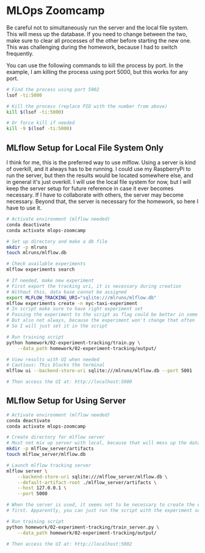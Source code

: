 # MLOps Zoomcamp

Be careful not to simultaneously run the server and the local file system.
This will mess up the database.
If you need to change between the two, make sure to clear all processes of the
other before starting the new one.
This was challenging during the homework, because I had to switch frequently.

You can use the following commands to kill the process by port.
In the example, I am killing the process using port 5000, but this works
for any port.

```bash
# Find the process using port 5002
lsof -ti:5000

# Kill the process (replace PID with the number from above)
kill $(lsof -ti:5000)

# Or force kill if needed
kill -9 $(lsof -ti:5000)
```

## MLflow Setup for Local File System Only

I think for me, this is the preferred way to use mlflow.
Using a server is kind of overkill, and it always has to be running.
I could use my RaspberryPi to run the server, but then the results would be
located somewhere else, and in general it's just overkill.
I will use the local file system for now, but I will keep the server setup
for future reference in case it ever becomes necessary.
If I have to collaborate with others, the server may become necessary.
Beyond that, the server is necessary for the homework, so here I have to use it.

```bash
# Activate environment (mlflow needed)
conda deactivate
conda activate mlops-zoomcamp

# Set up directory and make a db file
mkdir -p mlruns
touch mlruns/mlflow.db

# Check available experiments
mlflow experiments search

# If needed, make new experiment
# First export the tracking uri, it is necessary during creation
# Without this, data base cannot be assigned
export MLFLOW_TRACKING_URI="sqlite:///mlruns/mlflow.db"
mlflow experiments create -n nyc-taxi-experiment
# In script make sure to have right experiment set
# Passing the experiment to the script as flag could be better in some situations
# But also not always, because the experiment won't change that often
# So I will just set it in the script

# Run training script
python homework/02-experiment-tracking/train.py \
    --data_path homework/02-experiment-tracking/output/

# View results with UI when needed
# Cautious: This blocks the terminal
mlflow ui --backend-store-uri sqlite:///mlruns/mlflow.db --port 5001

# Then access the UI at: http://localhost:5000
```

## MLflow Setup for Using Server

```bash
# Activate environment (mlflow needed)
conda deactivate
conda activate mlops-zoomcamp

# Create directory for mlflow server
# Must not mix up server with local, because that will mess up the database
mkdir -p mlflow_server/artifacts
touch mlflow_server/mlflow.db

# Launch mlflow tracking server
mlflow server \
    --backend-store-uri sqlite:///mlflow_server/mlflow.db \
    --default-artifact-root ./mlflow_server/artifacts \
    --host 127.0.0.1 \
    --port 5000

# When the server is used, it seems not to be necessary to create the experiment
# first. Apparently, you can just run the script with the experiment set

# Run training script
python homework/02-experiment-tracking/train_server.py \
    --data_path homework/02-experiment-tracking/output/

# Then access the UI at: http://localhost:5002
```